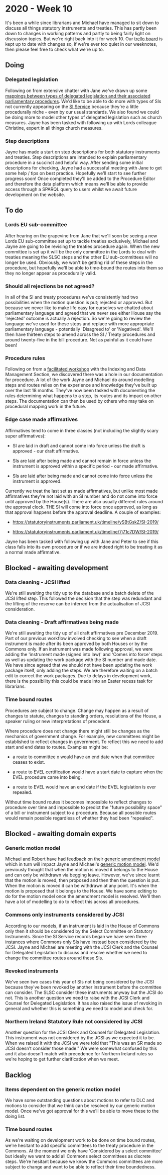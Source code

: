# 2020 - Week 10

It's been a while since librarians and Michael have managed to sit down to discuss all things statutory instruments and treaties. This has partly been down to changes in working patterns and partly to being fairly light on discussion topics. But we're right back into it for week 10. Our [trello board](https://trello.com/b/HRIwjNQD/parliament-procedure) is kept up to date with changes so, if we're ever too quiet in our weeknotes, then please feel free to check what we're up to. 

## Doing

### Delegated legislation

Following on from extensive chatter with Jane we've drawn up some [mappings between types of delegated legislation and their associated parliamentary procedures](https://github.com/ukparliament/ontologies/blob/master/legislation/delegated-legislation/delegated-legislation.pdf). We'd like to be able to do more with types of SIs not currently appearing on the [SI Service](https://statutoryinstruments.parliament.uk/) because they're a little procedurally niche - even by our usual standards. We also found we could be doing more to model other types of delegated legislation such as church measures. Jayne has been tasked with following up with Lords colleague Christine, expert in all things church measures.

### Step descriptions

Jayne has made a start on step descriptions for both statutory instruments and treaties. Step descriptions are intended to explain parliamentary procedure in a succinct and helpful way. After sending some initial descriptions for checking, Jayne had a successful meeting with Jane to get some help / tips on best practice. Hopefully we'll start to see further progress soon! Once completed they'll be added to the Procedure Editor and therefore the data platform which means we'll be able to provide access through a SPARQL query to users whilst we await future development on the website. 

## To do

### Lords EU sub-committee

After hearing on the grapevine from Jane that we'll soon be seeing a new Lords EU sub-committee set up to tackle treaties exclusively, Michael and Jayne are going to be revising the treaties procedure again. When the new committee is set up it will be the only committee in the Lords to deal with treaties meaning the SLSC steps and the other EU sub-committees will no longer be used. Obviously, we won't be getting rid of these steps in the procedure, but hopefully we'll be able to time-bound the routes into them so they no longer appear as procedurally valid.

### Should all rejections be not agreed?

In all of the SI and treaty procedures we've consistently had two possibilities when the motion question is put; rejected or approved. But because we never like to make life easy for ourselves we chatted about parliamentary language and agreed that we never see either House say the 'rejected' outcome is actually a rejection. So we're going to review the language we've used for these steps and replace with more appropriate parliamentary language - potentially 'Disagreed to' or 'Negatived'. We'll then have thirteen steps to amend across the SI / Treaty procedures and around twenty-five in the bill procedure. Not as painful as it could have been!

### Procedure rules

Following on from a [facilitated workshop](https://twitter.com/fantasticlife/status/1233000713359384576) with the Indexing and Data Management Section, we discovered there was a hole in our documentation for procedure. A lot of the work Jayne and Michael do around modelling steps and routes relies on the experience and knowledge they've built up over the last 18 months. They've now been tasked with documenting the rules determining what happens to a step, its routes and its impact on other steps. The documentation can then be used by others who may take on procedural mapping work in the future. 

### Edge case made affirmatives

Affirmatives tend to come in three classes (not including the slightly scary super affirmatives):

* SI are laid in draft and cannot come into force unless the draft is approved - our draft affirmative.

* SIs are laid after being made and cannot remain in force unless the instrument is approved within a specific period - our made affirmative.

* SIs are laid after being made and cannot come into force unless the instrument is approved.

Currently we treat the last set as made affirmatives, but unlike most made affirmatives they're not laid with an SI number and do not come into force until approved by the House(s). There are also usually different rules around the approval clock. THE SI will come into force once approved, as long as that approval happens before the approval deadline. A couple of examples:

* https://statutoryinstruments.parliament.uk/timeline/ySBtGskZ/SI-2019/ 

* https://statutoryinstruments.parliament.uk/timeline/7j71c7DW/SI-2019/ 

Jayne has been tasked with following up with Jane and Peter to see if this class falls into its own procedure or if we are indeed right to be treating it as a normal made affirmative.

## Blocked - awaiting development

### Data cleaning - JCSI lifted 

We're still awaiting the tidy up to the database and a batch delete of the JCSI lifted step. This followed the decision that the step was redundant and the lifting of the reserve can be inferred from the actualisation of JCSI consideration.

### Data cleaning - Draft affirmatives being made

We're still awaiting the tidy up of all draft affirmatives pre December 2019. Part of our previous workflow involved checking to see when a draft instrument is made after its been approved by both Houses or by the Commons only. If an instrument was made following approval, we were adding the 'instrument made (signed into law)' and 'Comes into force' steps as well as updating the work package with the SI number and made date. We have since agreed that we should not have been updating the work package itself, only adding the steps. We are therefore waiting on a batch edit to correct the work packages. Due to delays in development work, there is the possibility this could be made into an Easter recess task for librarians.

### Time bound routes

Procedures are subject to change. Change may happen as a result of changes to statute, changes to standing orders, resolutions of the House, a speaker ruling or new interpretations of precedent.

Where procedure does not change there might still be changes as the mechanics of government change. For example, new committees might be established to reflect changes in government. To reflect this we need to add start and end dates to routes. Examples might be:

* a route to committee x would have an end date when that committee ceases to exist.

* a route to EVEL certification would have a start date to capture when the EVEL procedure came into being.

* a route to EVEL would have an end date if the EVEL legislation is ever repealed.

Without time bound routes it becomes impossible to reflect changes to procedure over time and impossible to predict the "future possibility space" of a bill or instrument subject to a procedure. Because all possible routes would remain possible regardless of whether they had been "repealed".

## Blocked - awaiting domain experts

### Generic motion model

Michael and Robert have had feedback on their [generic amendment model](https://github.com/ukparliament/ontologies/blob/master/procedure/flowcharts/bills/amendments/amendment.pdf) which in turn will impact Jayne and Michael's [generic motion model](https://github.com/ukparliament/ontologies/blob/master/procedure/flowcharts/motions/motion.pdf). We'd previously thought that when the motion is moved it belongs to the House and can only be withdrawn via begging leave. However, we've since learnt that the motion is moved, then proposed and then then the question is put. When the motion is moved it can be withdrawn at any point. It's when the motion is proposed that it belongs to the House. We have some editing to do for the motion model once the amendment model is resolved. We'll then have a lot of modelling to do to reflect this across all procedures. 

### Commons only instruments considered by JCSI

According to our models, if an instrument is laid in the House of Commons only then it should be considered by the Select Committee on Statutory Instruments. Since the SI Service records began we have seen three instances where Commons only SIs have instead been considered by the JCSI. Jayne and Michael are meeting with the JCSI Clerk and the Counsel for Delegated Legislation to discuss and resolve whether we need to change the committee routes around these SIs. 

### Revoked instruments

We've seen two cases this year of SIs not being considered by the JCSI because they've been revoked by another instrument before the committee can consider. The SLSC consider these instruments anyway but the JCSI do not. This is another question we need to raise with the JCSI Clerk and Counsel for Delegated Legislation. It has also raised the issue of revoking in general and whether this is something we need to model and check for. 

### Northern Ireland Statutory Rule not considered by JCSI

Another question for the JCSI Clerk and Counsel for Delegated Legislation. This instrument was not considered by the JCSI as we expected it to be. When we raised it with the JCSI we were told that "This was an SR made so JCSI doesn’t consider those made."  We were somewhat confused by this and it also doesn't match with precedence for Northern Ireland rules so we're hoping to get further clarification when we meet. 

## Backlog

### Items dependent on the generic motion model

We have some outstanding questions about motions to refer to DLC and motions to consider that we think can be resolved by our generic motion model. Once we've got approval for this we'll be able to move these to the doing list.

### Time bound routes

As we're waiting on development work to be done on time bound routes, we're hesitant to add specific committees to the treaty procedure in the Commons. At the moment we only have 'Considered by a select committee' but ideally we want to add all Commons select committees as discrete steps. We're hesitant because we know the Commons committees are more subject to change and want to be able to reflect their time boundedness. 

